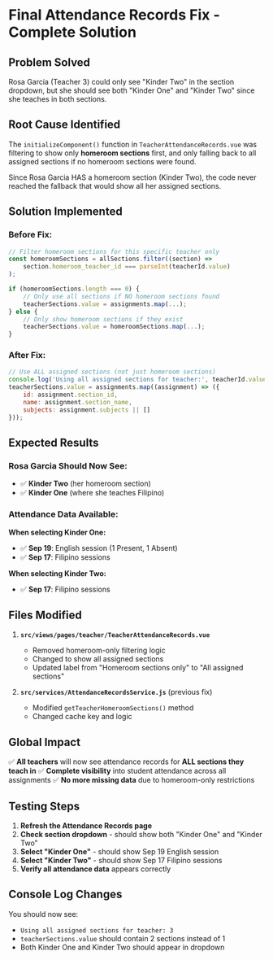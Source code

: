 # Final Attendance Records Fix - Complete Solution

## Problem Solved
Rosa Garcia (Teacher 3) could only see "Kinder Two" in the section dropdown, but she should see both "Kinder One" and "Kinder Two" since she teaches in both sections.

## Root Cause Identified
The `initializeComponent()` function in `TeacherAttendanceRecords.vue` was filtering to show only **homeroom sections** first, and only falling back to all assigned sections if no homeroom sections were found.

Since Rosa Garcia HAS a homeroom section (Kinder Two), the code never reached the fallback that would show all her assigned sections.

## Solution Implemented

### Before Fix:
```javascript
// Filter homeroom sections for this specific teacher only
const homeroomSections = allSections.filter((section) => 
    section.homeroom_teacher_id === parseInt(teacherId.value)
);

if (homeroomSections.length === 0) {
    // Only use all sections if NO homeroom sections found
    teacherSections.value = assignments.map(...);
} else {
    // Only show homeroom sections if they exist
    teacherSections.value = homeroomSections.map(...);
}
```

### After Fix:
```javascript
// Use ALL assigned sections (not just homeroom sections)
console.log('Using all assigned sections for teacher:', teacherId.value);
teacherSections.value = assignments.map((assignment) => ({
    id: assignment.section_id,
    name: assignment.section_name,
    subjects: assignment.subjects || []
}));
```

## Expected Results

### Rosa Garcia Should Now See:
- ✅ **Kinder Two** (her homeroom section)
- ✅ **Kinder One** (where she teaches Filipino)

### Attendance Data Available:
**When selecting Kinder One:**
- ✅ **Sep 19**: English session (1 Present, 1 Absent)
- ✅ **Sep 17**: Filipino sessions

**When selecting Kinder Two:**
- ✅ **Sep 17**: Filipino sessions

## Files Modified
1. **`src/views/pages/teacher/TeacherAttendanceRecords.vue`**
   - Removed homeroom-only filtering logic
   - Changed to show all assigned sections
   - Updated label from "Homeroom sections only" to "All assigned sections"

2. **`src/services/AttendanceRecordsService.js`** (previous fix)
   - Modified `getTeacherHomeroomSections()` method
   - Changed cache key and logic

## Global Impact
✅ **All teachers** will now see attendance records for **ALL sections they teach in**
✅ **Complete visibility** into student attendance across all assignments
✅ **No more missing data** due to homeroom-only restrictions

## Testing Steps
1. **Refresh the Attendance Records page**
2. **Check section dropdown** - should show both "Kinder One" and "Kinder Two"
3. **Select "Kinder One"** - should show Sep 19 English session
4. **Select "Kinder Two"** - should show Sep 17 Filipino sessions
5. **Verify all attendance data** appears correctly

## Console Log Changes
You should now see:
- `Using all assigned sections for teacher: 3`
- `teacherSections.value` should contain 2 sections instead of 1
- Both Kinder One and Kinder Two should appear in dropdown
